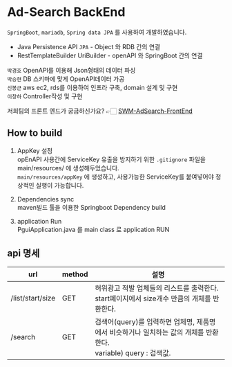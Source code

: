 # Ad-Search BackEnd

`SpringBoot`, `mariadb`, `Spring data JPA` 를 사용하여 개발하였습니다.  
- Java Persistence API `JPA`  - Object 와 RDB 간의 연결    
- RestTemplateBuilder UriBuilder - openAPI 와 SpringBoot 간의 연결    

`박경호` OpenAPI를 이용해 Json형태의 데이터 파싱  
`박승현` DB 스키마에 맞게 OpenAPI데이터 가공  
`신봉근` aws ec2, rds를 이용하여 인프라 구축, domain 설계 및 구현   
`이창하` Controller작성 및 구현  

저희팀의 프론트 엔드가 궁금하신가요? 👉🏻 [SWM-AdSearch-FrontEnd](https://github.com/swm-pgui/SWM-AdSearch-Intergrated/tree/main/SWM-AdSearch-FrontEnd-main)

## How to build

1. AppKey 설정  
opEnAPI 사용간에 ServiceKey 유출을 방지하기 위한 `.gitignore` 파일을 main/resources/ 에 생성해두었습니다.   
`main/resources/appKey` 에 생성하고, 사용가능한 ServiceKey를 붙여넣어야 정상적인 실행이 가능합니다.  

2. Dependencies sync  
maven빌드 툴을 이용한 Springboot Dependency build

3. application Run  
PguiApplication.java 를 main class 로 application RUN
    
## api 명세 
|url|method|설명|
|------|---|---|
|/list/start/size|GET|허위광고 적발 업체들의 리스트를 출력한다. start페이지에서 size개수 만큼의 개체를 반환한다. |
|/search|GET|검색어(query)를 입력하면 업체명, 제품명에서 비슷하거나 일치하는 값의 개체를 반환한다.<br>variable) query : 검색값. |
